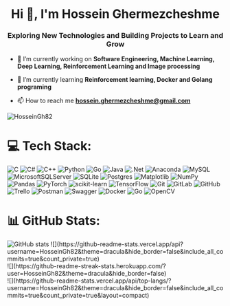 <h1 align="center">Hi 👋, I'm Hossein Ghermezcheshme</h1>
<h3 align="center">Exploring New Technologies and Building Projects to Learn and Grow</h3>

- 🔭 I’m currently working on **Software Engineering, Machine Learning, Deep Learning, Reinforcement Learning and Image processing**

- 🌱 I’m currently learning **Reinforcement learning, Docker and Golang programing**

- 📫 How to reach me **hossein.ghermezcheshme@gmail.com**

<p align="left"> <img src="https://komarev.com/ghpvc/?username=HosseinGh82&label=Profile%20views&color=0e75b6&style=flat" alt="HosseinGh82" /> </p>

# 💻 Tech Stack:
![C](https://img.shields.io/badge/c-%2300599C.svg?style=plastic&logo=c&logoColor=white) ![C#](https://img.shields.io/badge/c%23-%23239120.svg?style=plastic&logo=csharp&logoColor=white) ![C++](https://img.shields.io/badge/c++-%2300599C.svg?style=plastic&logo=c%2B%2B&logoColor=white) ![Python](https://img.shields.io/badge/python-3670A0?style=plastic&logo=python&logoColor=ffdd54) ![Go](https://img.shields.io/badge/go-%2300ADD8.svg?style=plastic&logo=go&logoColor=white) ![Java](https://img.shields.io/badge/java-%23ED8B00.svg?style=plastic&logo=openjdk&logoColor=white) ![.Net](https://img.shields.io/badge/.NET-5C2D91?style=plastic&logo=.net&logoColor=white) ![Anaconda](https://img.shields.io/badge/Anaconda-%2344A833.svg?style=plastic&logo=anaconda&logoColor=white) ![MySQL](https://img.shields.io/badge/mysql-4479A1.svg?style=plastic&logo=mysql&logoColor=white) ![MicrosoftSQLServer](https://img.shields.io/badge/Microsoft%20SQL%20Server-CC2927?style=plastic&logo=microsoft%20sql%20server&logoColor=white) ![SQLite](https://img.shields.io/badge/sqlite-%2307405e.svg?style=plastic&logo=sqlite&logoColor=white) ![Postgres](https://img.shields.io/badge/postgres-%23316192.svg?style=plastic&logo=postgresql&logoColor=white) ![Matplotlib](https://img.shields.io/badge/Matplotlib-%23ffffff.svg?style=plastic&logo=Matplotlib&logoColor=black) ![NumPy](https://img.shields.io/badge/numpy-%23013243.svg?style=plastic&logo=numpy&logoColor=white) ![Pandas](https://img.shields.io/badge/pandas-%23150458.svg?style=plastic&logo=pandas&logoColor=white) ![PyTorch](https://img.shields.io/badge/PyTorch-%23EE4C2C.svg?style=plastic&logo=PyTorch&logoColor=white) ![scikit-learn](https://img.shields.io/badge/scikit--learn-%23F7931E.svg?style=plastic&logo=scikit-learn&logoColor=white) ![TensorFlow](https://img.shields.io/badge/TensorFlow-%23FF6F00.svg?style=plastic&logo=TensorFlow&logoColor=white) ![Git](https://img.shields.io/badge/git-%23F05033.svg?style=plastic&logo=git&logoColor=white) ![GitLab](https://img.shields.io/badge/gitlab-%23181717.svg?style=plastic&logo=gitlab&logoColor=white) ![GitHub](https://img.shields.io/badge/github-%23121011.svg?style=plastic&logo=github&logoColor=white) ![Trello](https://img.shields.io/badge/Trello-%23026AA7.svg?style=plastic&logo=Trello&logoColor=white) ![Postman](https://img.shields.io/badge/Postman-FF6C37?style=plastic&logo=postman&logoColor=white) ![Swagger](https://img.shields.io/badge/-Swagger-%23Clojure?style=plastic&logo=swagger&logoColor=white) ![Docker](https://img.shields.io/badge/docker-%230db7ed.svg?style=plastic&logo=docker&logoColor=white) ![Go](https://img.shields.io/badge/go-%2300ADD8.svg?style=plastic&logo=go&logoColor=white) ![OpenCV](https://img.shields.io/badge/opencv-%23white.svg?style=plastic&logo=opencv&logoColor=white)
# 📊 GitHub Stats:

<img src="https://github-readme-stats.vercel.app/api?username=aparsak&theme=react&show_icons=true&locale=en" alt="GitHub stats" />
![](https://github-readme-stats.vercel.app/api?username=HosseinGh82&theme=dracula&hide_border=false&include_all_commits=true&count_private=true)<br/>
![](https://github-readme-streak-stats.herokuapp.com/?user=HosseinGh82&theme=dracula&hide_border=false)<br/>
![](https://github-readme-stats.vercel.app/api/top-langs/?username=HosseinGh82&theme=dracula&hide_border=false&include_all_commits=true&count_private=true&layout=compact)
